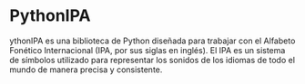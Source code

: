 # PythonIPA
ythonIPA es una biblioteca de Python diseñada para trabajar con el Alfabeto Fonético Internacional (IPA, por sus siglas en inglés). El IPA es un sistema de símbolos utilizado para representar los sonidos de los idiomas de todo el mundo de manera precisa y consistente.
